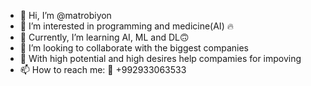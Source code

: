 - 👋 Hi, I’m @matrobiyon
- 👀 I’m interested in programming and medicine(AI) 🔥
- 🌱 Currently, I’m  learning AI, ML and DL🙃
- 💞️ I’m looking to collaborate with the biggest companies
- 💫 With high potential and high desires help compamies for impoving  
- 📫 How to reach me: 📱 +992933063533 

<!---
matrobiyon/matrobiyon is a ✨ special ✨ repository because its `README.md` (this file) appears on your GitHub profile.
You can click the Preview link to take a look at your changes.
--->
